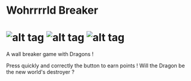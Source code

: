 # Wohrrrrld Breaker
![alt tag](https://github.com/nvareille/Wohrrrrld-Breaker/blob/master/pebble-screenshot_2015-01-25_07-45-09.png)
![alt tag](https://github.com/nvareille/Wohrrrrld-Breaker/blob/master/pebble-screenshot_2015-01-25_06-12-39.png)
![alt tag](https://github.com/nvareille/Wohrrrrld-Breaker/blob/master/pebble-screenshot_2015-01-25_07-46-39.png)
========
A wall breaker game with Dragons !

Press quickly and correctly the button to earn points !
Will the Dragon be the new world's destroyer ?